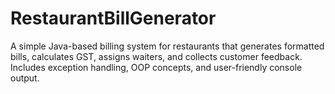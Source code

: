 # RestaurantBillGenerator
A simple Java-based billing system for restaurants that generates formatted bills, calculates GST, assigns waiters, and collects customer feedback. Includes exception handling, OOP concepts, and user-friendly console output. 
